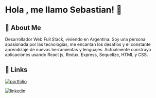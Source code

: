 
# Hola , me llamo Sebastian! 👋

  
## 🚀 About Me
Desarrollador Web Full Stack, viviendo en Argentina. Soy una persona apasionada por las tecnologias, me encantan los desafíos y el constante aprendizaje de nuevas herramientas y lenguajes. Actualmente construyo aplicaciones usando React js, Redux, Express, Sequelize, HTML y CSS.



  
## 🔗 Links
[![portfolio](https://img.shields.io/badge/my_portfolio-000?style=for-the-badge&logo=ko-fi&logoColor=white)](https://portfolio-zeta-green.vercel.app/)

[![linkedin](https://img.shields.io/badge/linkedin-0A66C2?style=for-the-badge&logo=linkedin&logoColor=white)](https://www.linkedin.com/in/sebastiantorres-fullstack/)

  
